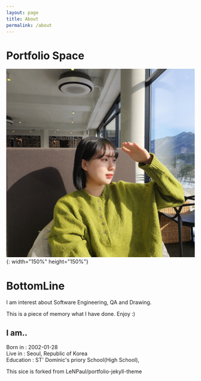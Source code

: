 ```yaml
---
layout: page
title: About
permalink: /about
---
```


# Portfolio Space


![Hii :)](assets/img/projects/other/1.jpg){: width="150%" height="150%"}

# BottomLine

I am interest about Software Engineering, QA and Drawing. 

This is a piece of memory what I have done. Enjoy :)


## I am..

Born in : 2002-01-28  
Live in : Seoul, Republic of Korea  
Education : ST' Dominic's priory School(High School), 





This sice is forked from LeNPaul/portfolio-jekyll-theme
